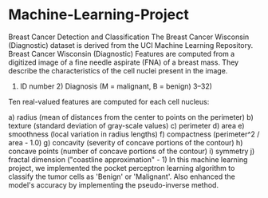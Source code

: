 # Machine-Learning-Project
Breast Cancer Detection and Classification
The Breast Cancer Wisconsin (Diagnostic) dataset is derived from the UCI Machine Learning Repository.
Breast Cancer Wisconsin (Diagnostic) Features are computed from a digitized image of a fine needle aspirate (FNA) of a breast mass.
They describe the characteristics of the cell nuclei present in the image.

1) ID number 2) Diagnosis (M = malignant, B = benign) 3–32)

Ten real-valued features are computed for each cell nucleus:

a) radius (mean of distances from the center to points on the perimeter)
b) texture (standard deviation of gray-scale values)
c) perimeter
d) area
e) smoothness (local variation in radius lengths)
f) compactness (perimeter^2 / area - 1.0)
g) concavity (severity of concave portions of the contour)
h) concave points (number of concave portions of the contour)
i) symmetry 
j) fractal dimension ("coastline approximation" - 1)
In this machine learning project, we implemented the pocket perceptron learning algorithm to classify the tumor cells as 'Benign' or 'Malignant'.
Also enhanced the model's accuracy by implementing the pseudo-inverse method.
